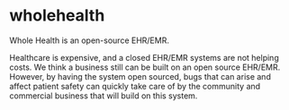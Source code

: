 # wholehealth
Whole Health is an open-source EHR/EMR.  

Healthcare is expensive, and a closed EHR/EMR systems are not helping costs.  We think a business still can be built on an open source EHR/EMR. However, by having the system open sourced, bugs that can arise and affect patient safety can quickly take care of by the community and commercial business that will build on this system.

